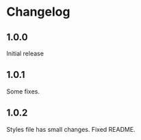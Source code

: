 # Changelog

## 1.0.0
Initial release

## 1.0.1
Some fixes.

## 1.0.2
Styles file has small changes.
Fixed README.
